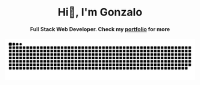 <div align="center">
<h1 align="center">Hi👋, I'm Gonzalo</h1>
<h4 align="center">Full Stack Web Developer. Check my <a href="https://www.gonzalorossi.dev" target="_blank">portfolio</a> for more</h4>
</div>

<div align="center">
  <a href="https://1999azzar.github.io/1999AZZAR/">
  <img  src="https://raw.githubusercontent.com/platane/snk/output/github-contribution-grid-snake-dark.svg"
       alt="snake" /></a>
</div>
